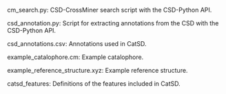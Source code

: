 cm_search.py: CSD-CrossMiner search script with the CSD-Python API.

csd_annotation.py: Script for extracting annotations from the CSD with the CSD-Python API.

csd_annotations.csv: Annotations used in CatSD.

example_catalophore.cm: Example catalophore.

example_reference_structure.xyz: Example reference structure.

catsd_features: Definitions of the features included in CatSD.